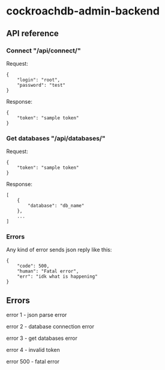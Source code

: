 # cockroachdb-admin-backend

## API reference

### Connect "/api/connect/"
Request:
```
{
    "login": "root",
    "password": "test"
}
```

Response:

```
{
    "token": "sample token"
}
```

### Get databases "/api/databases/"
Request:
```
{
    "token": "sample token"
}
```

Response:

```
[
    {
        "database": "db_name"
    },
    ...
]
```

### Errors
Any kind of error sends json reply like this:

```
{
    "code": 500,
    "human": "Fatal error",
    "err": "idk what is happening"
}
```


## Errors

error 1 - json parse error

error 2 - database connection error

error 3 - get databases error

error 4 - invalid token

error 500 - fatal error
